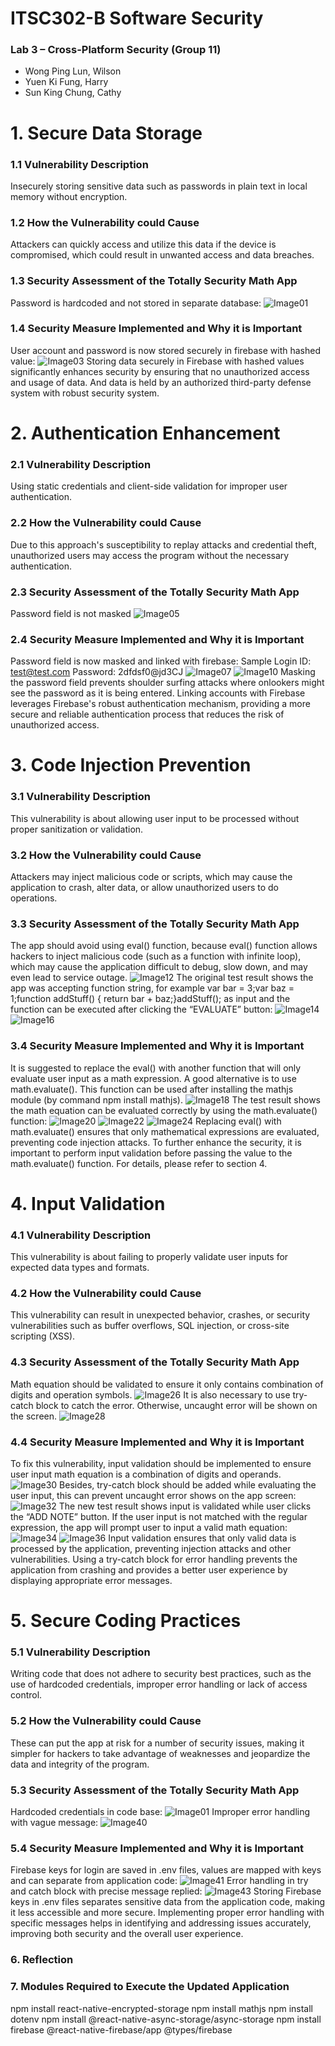 # ITSC302-B Software Security
### Lab 3 – Cross-Platform Security (Group 11)  

- Wong Ping Lun, Wilson
- Yuen Ki Fung, Harry
- Sun King Chung, Cathy

# 1. Secure Data Storage
### 1.1 Vulnerability Description
Insecurely storing sensitive data such as passwords in plain text in local memory without encryption.
### 1.2 How the Vulnerability could Cause
Attackers can quickly access and utilize this data if the device is compromised, which could result in unwanted access and data breaches.
### 1.3 Security Assessment of the Totally Security Math App
Password is hardcoded and not stored in separate database:
![Image01](https://raw.githubusercontent.com/cathysunkc/public/main/Security/image001.png)
### 1.4 Security Measure Implemented and Why it is Important
User account and password is now stored securely in firebase with hashed value:
![Image03](https://raw.githubusercontent.com/cathysunkc/public/main/Security/image003.png)
Storing data securely in Firebase with hashed values significantly enhances security by ensuring that no unauthorized access and usage of data. And data is held by an authorized third-party defense system with robust security system. 

# 2. Authentication Enhancement
### 2.1 Vulnerability Description
Using static credentials and client-side validation for improper user authentication.
### 2.2 How the Vulnerability could Cause
Due to this approach's susceptibility to replay attacks and credential theft, unauthorized users may access the program without the necessary authentication.
### 2.3 Security Assessment of the Totally Security Math App
Password field is not masked
![Image05](https://raw.githubusercontent.com/cathysunkc/public/main/Security/image005.png)
### 2.4 Security Measure Implemented and Why it is Important
Password field is now masked and linked with firebase:
Sample Login ID: test@test.com
Password: 2dfdsf0@jd3CJ
![Image07](https://raw.githubusercontent.com/cathysunkc/public/main/Security/image007.png)
![Image10](https://raw.githubusercontent.com/cathysunkc/public/main/Security/image010.png)
Masking the password field prevents shoulder surfing attacks where onlookers might see the password as it is being entered. Linking accounts with Firebase leverages Firebase's robust authentication mechanism, providing a more secure and reliable authentication process that reduces the risk of unauthorized access.

# 3. Code Injection Prevention
### 3.1 Vulnerability Description
This vulnerability is about allowing user input to be processed without proper sanitization or validation.
### 3.2 How the Vulnerability could Cause
Attackers may inject malicious code or scripts, which may cause the application to crash, alter data, or allow unauthorized users to do operations.
### 3.3 Security Assessment of the Totally Security Math App
The app should avoid using eval() function, because eval() function allows hackers to inject malicious code (such as a function with infinite loop), which may cause the application difficult to debug, slow down, and may even lead to service outage.
![Image12](https://raw.githubusercontent.com/cathysunkc/public/main/Security/image012.png)
The original test result shows the app was accepting function string, for example
var bar = 3;var baz = 1;function addStuff() {  return bar + baz;}addStuff(); 
as input and the function can be executed after clicking the “EVALUATE” button:
![Image14](https://raw.githubusercontent.com/cathysunkc/public/main/Security/image014.png)
![Image16](https://raw.githubusercontent.com/cathysunkc/public/main/Security/image016.png)
### 3.4 Security Measure Implemented and Why it is Important
It is suggested to replace the eval() with another function that will only evaluate user input as a math expression. A good alternative is to use math.evaluate(). This function can be used after installing the mathjs module (by command npm install mathjs).
![Image18](https://raw.githubusercontent.com/cathysunkc/public/main/Security/image018.png)
The test result shows the math equation can be evaluated correctly by using the math.evaluate() function:
![Image20](https://raw.githubusercontent.com/cathysunkc/public/main/Security/image020.png)
![Image22](https://raw.githubusercontent.com/cathysunkc/public/main/Security/image022.png)
![Image24](https://raw.githubusercontent.com/cathysunkc/public/main/Security/image024.png)
Replacing eval() with math.evaluate() ensures that only mathematical expressions are evaluated, preventing code injection attacks. To further enhance the security, it is important to perform input validation before passing the value to the math.evaluate() function. For details, please refer to section 4.

# 4. Input Validation
### 4.1 Vulnerability Description
This vulnerability is about failing to properly validate user inputs for expected data types and formats.
### 4.2 How the Vulnerability could Cause
This vulnerability can result in unexpected behavior, crashes, or security vulnerabilities such as buffer overflows, SQL injection, or cross-site scripting (XSS).
### 4.3 Security Assessment of the Totally Security Math App
Math equation should be validated to ensure it only contains combination of digits and operation symbols. 
![Image26](https://raw.githubusercontent.com/cathysunkc/public/main/Security/image026.png)
It is also necessary to use try-catch block to catch the error. Otherwise, uncaught error will be shown on the screen.
![Image28](https://raw.githubusercontent.com/cathysunkc/public/main/Security/image028.png)
### 4.4 Security Measure Implemented and Why it is Important
To fix this vulnerability, input validation should be implemented to ensure user input math equation is a combination of digits and operands. 
![Image30](https://raw.githubusercontent.com/cathysunkc/public/main/Security/image030.png)
Besides, try-catch block should be added while evaluating the user input, this can prevent uncaught error shows on the app screen:
![Image32](https://raw.githubusercontent.com/cathysunkc/public/main/Security/image032.png)
The new test result shows input is validated while user clicks the “ADD NOTE” button. If the user input is not matched with the regular expression, the app will prompt user to input a valid math equation:
![Image34](https://raw.githubusercontent.com/cathysunkc/public/main/Security/image034.png)
![Image36](https://raw.githubusercontent.com/cathysunkc/public/main/Security/image036.png)
Input validation ensures that only valid data is processed by the application, preventing injection attacks and other vulnerabilities. Using a try-catch block for error handling prevents the application from crashing and provides a better user experience by displaying appropriate error messages.

# 5. Secure Coding Practices
### 5.1 Vulnerability Description
Writing code that does not adhere to security best practices, such as the use of hardcoded credentials, improper error handling or lack of access control.
### 5.2 How the Vulnerability could Cause
These can put the app at risk for a number of security issues, making it simpler for hackers to take advantage of weaknesses and jeopardize the data and integrity of the program.
### 5.3 Security Assessment of the Totally Security Math App
Hardcoded credentials in code base:
![Image01](https://raw.githubusercontent.com/cathysunkc/public/main/Security/image001.png)
Improper error handling with vague message:
![Image40](https://raw.githubusercontent.com/cathysunkc/public/main/Security/image040.png)
### 5.4 Security Measure Implemented and Why it is Important
Firebase keys for login are saved in .env files, values are mapped with keys and can separate from application code:
![Image41](https://raw.githubusercontent.com/cathysunkc/public/main/Security/image041.png)
Error handling in try and catch block with precise message replied:
![Image43](https://raw.githubusercontent.com/cathysunkc/public/main/Security/image043.png)
Storing Firebase keys in .env files separates sensitive data from the application code, making it less accessible and more secure. Implementing proper error handling with specific messages helps in identifying and addressing issues accurately, improving both security and the overall user experience.

### 6. Reflection


### 7. Modules Required to Execute the Updated Application
npm install react-native-encrypted-storage 
npm install mathjs 
npm install dotenv 
npm install @react-native-async-storage/async-storage 
npm install firebase @react-native-firebase/app @types/firebase 